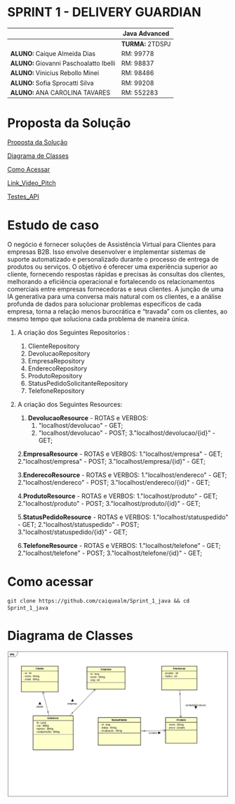# SPRINT 1 - DELIVERY GUARDIAN

|          | **Java Advanced** |
|------------------------------------------|-------------------|
|| **TURMA:** 2TDSPJ |
| **ALUNO:** Caique Almeida Dias | RM: 99778        |
| **ALUNO:** Giovanni Paschoalatto Ibelli | RM: 98837     |
| **ALUNO:** Vinicius Rebollo Minei | RM: 98486         |
| **ALUNO:** Sofia Sprocatti Silva | RM: 99208        |
| **ALUNO:** ANA CAROLINA TAVARES | RM: 552283       |


# Proposta da Solução


[Proposta da Solução ](#_Proposta_da_Solução)

[Diagrama de Classes ](#_Diagrama_de_Classes)

[Como Acessar ](#_Como_Acessar)

[Link_Video_Pitch](#_Link_Video_Pitch)

[Testes_API](#_Testes_API)

<a id="#_Proposta_da_Solução"></a>

# Estudo de caso


O negócio é fornecer soluções de Assistência Virtual para Clientes para
empresas B2B. Isso envolve desenvolver e implementar sistemas de suporte
automatizado e personalizado durante o processo de entrega de produtos ou
serviços. O objetivo é oferecer uma experiência superior ao cliente, fornecendo
respostas rápidas e precisas às consultas dos clientes, melhorando a eficiência
operacional e fortalecendo os relacionamentos comerciais entre empresas
fornecedoras e seus clientes.
A junção de uma IA generativa para uma conversa mais natural com os
clientes, e a análise profunda de dados para solucionar problemas específicos
de cada empresa, torna a relação menos burocrática e “travada” com os
clientes, ao mesmo tempo que soluciona cada problema de maneira única.


1. A criação dos Seguintes Repositorios :

   1. ClienteRepository
   2. DevolucaoRepository
   3. EmpresaRepository
   4. EnderecoRepository
   5. ProdutoRepository
   6. StatusPedidoSolicitanteRepository
   7. TelefoneRepository

5. A criação dos Seguintes Resources:

   1. **DevolucaoResource** - ROTAS e VERBOS:
      1. "localhost/devolucao" - GET;
      2. "localhost/devolucao" - POST;
      3."localhost/devolucao/{id}" - GET;
   
   2.**EmpresaResource** - ROTAS e VERBOS:
     1."localhost/empresa" - GET;
     2."localhost/empresa" - POST;
     3."localhost/empresa/{id}" - GET;
   
   3.**EnderecoResource** - ROTAS e VERBOS:
     1."localhost/endereco" - GET;
     2."localhost/endereco" - POST;
     3."localhost/endereco/{id}" - GET;

   4.**ProdutoResource** - ROTAS e VERBOS:
     1."localhost/produto" - GET;
     2."localhost/produto" - POST;
     3."localhost/produto/{id}" - GET;
   
   5.**StatusPedidoResource** - ROTAS e VERBOS:
    1."localhost/statuspedido" - GET;
    2."localhost/statuspedido" - POST;
    3."localhost/statuspedido/{id}" - GET;
   
   6.**TelefoneResource** - ROTAS e VERBOS:
     1."localhost/telefone" - GET;
     2."localhost/telefone" - POST;
     3."localhost/telefone/{id}" - GET;
   

<a id="#_Como_Acessar"></a>

# Como acessar
```shell
git clone https://github.com/caiquealm/Sprint_1_java && cd Sprint_1_java 
```

<a id="_Diagrama_de_Classes"></a>

# Diagrama de Classes
![foto-diagrama.PNG](diagrama_de_classe%2Ffoto-diagrama.PNG)

